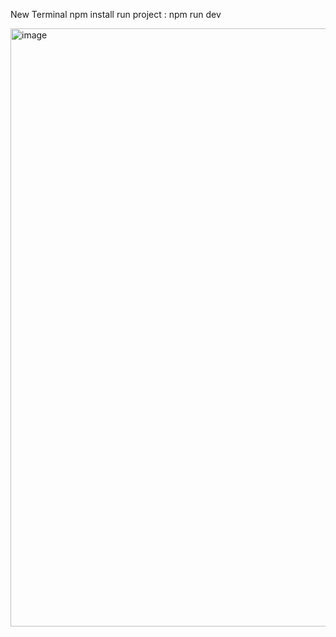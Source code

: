 New Terminal
npm install
run project : npm run dev

<img width="957" alt="image" src="https://github.com/user-attachments/assets/485623ae-f065-40b5-bb8a-5efdc13ad39e" />
